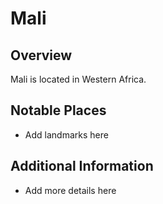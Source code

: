 # Mali
## Overview
Mali is located in Western Africa.

## Notable Places
- Add landmarks here

## Additional Information
- Add more details here

